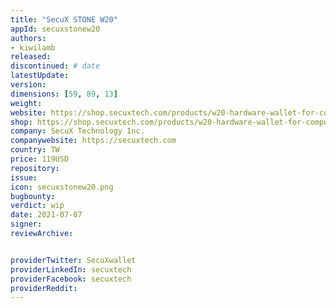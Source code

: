 ```yaml
---
title: "SecuX STONE W20"
appId: secuxstonew20
authors:
- kiwilamb
released: 
discontinued: # date
latestUpdate:
version:
dimensions: [59, 89, 13]
weight: 
website: https://shop.secuxtech.com/products/w20-hardware-wallet-for-computer-mobile-user/
shop: https://shop.secuxtech.com/products/w20-hardware-wallet-for-computer-mobile-user/
company: SecuX Technology Inc.
companywebsite: https://secuxtech.com
country: TW
price: 119USD
repository: 
issue:
icon: secuxstonew20.png
bugbounty:
verdict: wip
date: 2021-07-07
signer:
reviewArchive:


providerTwitter: SecuXwallet
providerLinkedIn: secuxtech
providerFacebook: secuxtech
providerReddit: 
---
```


